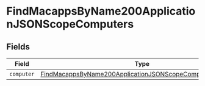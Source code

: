 # FindMacappsByName200ApplicationJSONScopeComputers


## Fields

| Field                                                                                                                                             | Type                                                                                                                                              | Required                                                                                                                                          | Description                                                                                                                                       |
| ------------------------------------------------------------------------------------------------------------------------------------------------- | ------------------------------------------------------------------------------------------------------------------------------------------------- | ------------------------------------------------------------------------------------------------------------------------------------------------- | ------------------------------------------------------------------------------------------------------------------------------------------------- |
| `computer`                                                                                                                                        | [FindMacappsByName200ApplicationJSONScopeComputersComputer](../../models/operations/findmacappsbyname200applicationjsonscopecomputerscomputer.md) | :heavy_minus_sign:                                                                                                                                | N/A                                                                                                                                               |